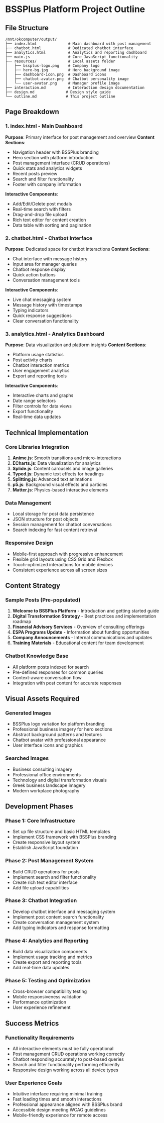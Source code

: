 # BSSPlus Platform Project Outline

## File Structure

```
/mnt/okcomputer/output/
├── index.html              # Main dashboard with post management
├── chatbot.html            # Dedicated chatbot interface  
├── analytics.html          # Analytics and reporting dashboard
├── main.js                 # Core JavaScript functionality
├── resources/              # Local assets folder
│   ├── bssplus-logo.png    # Company logo
│   ├── hero-bg.jpg         # Hero background image
│   ├── dashboard-icon.png  # Dashboard icons
│   ├── chatbot-avatar.png  # Chatbot personality image
│   └── user-avatar.png     # Manager profile image
├── interaction.md          # Interaction design documentation
├── design.md              # Design style guide
└── outline.md             # This project outline
```

## Page Breakdown

### 1. index.html - Main Dashboard
**Purpose**: Primary interface for post management and overview
**Content Sections**:
- Navigation header with BSSPlus branding
- Hero section with platform introduction
- Post management interface (CRUD operations)
- Quick stats and analytics widgets
- Recent posts preview
- Search and filter functionality
- Footer with company information

**Interactive Components**:
- Add/Edit/Delete post modals
- Real-time search with filters
- Drag-and-drop file upload
- Rich text editor for content creation
- Data table with sorting and pagination

### 2. chatbot.html - Chatbot Interface
**Purpose**: Dedicated space for chatbot interactions
**Content Sections**:
- Chat interface with message history
- Input area for manager queries
- Chatbot response display
- Quick action buttons
- Conversation management tools

**Interactive Components**:
- Live chat messaging system
- Message history with timestamps
- Typing indicators
- Quick response suggestions
- Clear conversation functionality

### 3. analytics.html - Analytics Dashboard
**Purpose**: Data visualization and platform insights
**Content Sections**:
- Platform usage statistics
- Post activity charts
- Chatbot interaction metrics
- User engagement analytics
- Export and reporting tools

**Interactive Components**:
- Interactive charts and graphs
- Date range selectors
- Filter controls for data views
- Export functionality
- Real-time data updates

## Technical Implementation

### Core Libraries Integration
1. **Anime.js**: Smooth transitions and micro-interactions
2. **ECharts.js**: Data visualization for analytics
3. **Splide.js**: Content carousels and image galleries
4. **Typed.js**: Dynamic text effects for headings
5. **Splitting.js**: Advanced text animations
6. **p5.js**: Background visual effects and particles
7. **Matter.js**: Physics-based interactive elements

### Data Management
- Local storage for post data persistence
- JSON structure for post objects
- Session management for chatbot conversations
- Search indexing for fast content retrieval

### Responsive Design
- Mobile-first approach with progressive enhancement
- Flexible grid layouts using CSS Grid and Flexbox
- Touch-optimized interactions for mobile devices
- Consistent experience across all screen sizes

## Content Strategy

### Sample Posts (Pre-populated)
1. **Welcome to BSSPlus Platform** - Introduction and getting started guide
2. **Digital Transformation Strategy** - Best practices and implementation roadmap
3. **Financial Advisory Services** - Overview of consulting offerings
4. **ESPA Programs Update** - Information about funding opportunities
5. **Company Announcements** - Internal communications and updates
6. **Training Materials** - Educational content for team development

### Chatbot Knowledge Base
- All platform posts indexed for search
- Pre-defined responses for common queries
- Context-aware conversation flow
- Integration with post content for accurate responses

## Visual Assets Required

### Generated Images
- BSSPlus logo variation for platform branding
- Professional business imagery for hero sections
- Abstract background patterns and textures
- Chatbot avatar with professional appearance
- User interface icons and graphics

### Searched Images
- Business consulting imagery
- Professional office environments
- Technology and digital transformation visuals
- Greek business landscape imagery
- Modern workplace photography

## Development Phases

### Phase 1: Core Infrastructure
- Set up file structure and basic HTML templates
- Implement CSS framework with BSSPlus branding
- Create responsive layout system
- Establish JavaScript foundation

### Phase 2: Post Management System
- Build CRUD operations for posts
- Implement search and filter functionality
- Create rich text editor interface
- Add file upload capabilities

### Phase 3: Chatbot Integration
- Develop chatbot interface and messaging system
- Implement post content search functionality
- Create conversation management system
- Add typing indicators and response formatting

### Phase 4: Analytics and Reporting
- Build data visualization components
- Implement usage tracking and metrics
- Create export and reporting tools
- Add real-time data updates

### Phase 5: Testing and Optimization
- Cross-browser compatibility testing
- Mobile responsiveness validation
- Performance optimization
- User experience refinement

## Success Metrics

### Functionality Requirements
- All interactive elements must be fully operational
- Post management CRUD operations working correctly
- Chatbot responding accurately to post-based queries
- Search and filter functionality performing efficiently
- Responsive design working across all device types

### User Experience Goals
- Intuitive interface requiring minimal training
- Fast loading times and smooth interactions
- Professional appearance aligned with BSSPlus brand
- Accessible design meeting WCAG guidelines
- Mobile-friendly experience for remote access